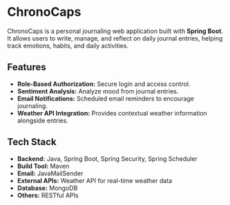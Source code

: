 # ChronoCaps

ChronoCaps is a personal journaling web application built with **Spring Boot**. It allows users to write, manage, and reflect on daily journal entries, helping track emotions, habits, and daily activities.

## Features

- **Role-Based Authorization:** Secure login and access control.
- **Sentiment Analysis:** Analyze mood from journal entries.
- **Email Notifications:** Scheduled email reminders to encourage journaling.
- **Weather API Integration:** Provides contextual weather information alongside entries.

## Tech Stack

- **Backend:** Java, Spring Boot, Spring Security, Spring Scheduler
- **Build Tool:** Maven
- **Email:** JavaMailSender
- **External APIs:** Weather API for real-time weather data
- **Database:**  MongoDB
- **Others:** RESTful APIs

